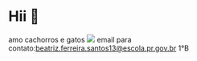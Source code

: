 # Hii 👋
amo cachorros e gatos
![](9https://media1.giphy.com/media/v1.Y2lkPTc5MGI3NjExMGcxcmR0Y2hlbmhxcXN3OHZ1YmoxcHNidWEwMDk3NXBub2xnZWRzZSZlcD12MV9pbnRlcm5hbF9naWZfYnlfaWQmY3Q9Zw/KEh5kliRTSVJm/giphy.webp)
email para contato:beatriz.ferreira.santos13@escola.pr.gov.br 1°B

